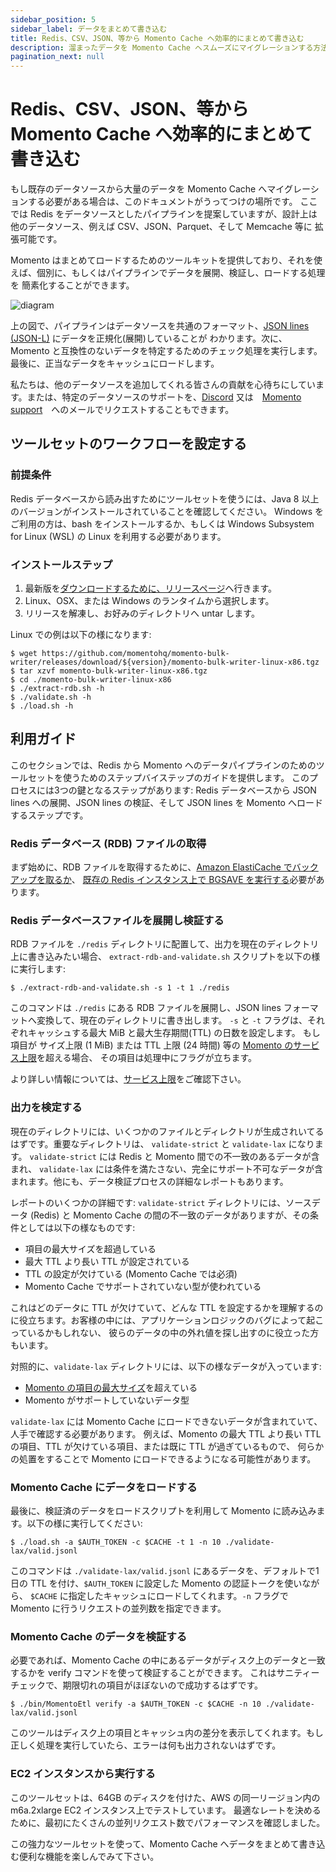 ```yaml
---
sidebar_position: 5
sidebar_label: データをまとめて書き込む
title: Redis、CSV、JSON、等から Momento Cache へ効率的にまとめて書き込む
description: 溜まったデータを Momento Cache へスムーズにマイグレーションする方法を学びましょう。
pagination_next: null
---
```


# Redis、CSV、JSON、等から Momento Cache へ効率的にまとめて書き込む

もし既存のデータソースから大量のデータを Momento Cache へマイグレーションする必要がある場合は、このドキュメントがうってつけの場所です。
ここでは Redis をデータソースとしたパイプラインを提案していますが、設計上は他のデータソース、例えば CSV、JSON、Parquet、そして Memcache 等に
拡張可能です。

Momento はまとめてロードするためのツールキットを提供しており、それを使えば、個別に、もしくはパイプラインでデータを展開、検証し、ロードする処理を
簡素化することができます。

![diagram](@site/static/img/bulk-writing-diagram.svg)

上の図で、パイプラインはデータソースを共通のフォーマット、[JSON lines (JSON-L)](https://jsonlines.org/) にデータを正規化(展開)していることが
わかります。次に、Momento と互換性のないデータを特定するためのチェック処理を実行します。最後に、正当なデータをキャッシュにロードします。

私たちは、他のデータソースを追加してくれる皆さんの貢献を心待ちにしています。または、特定のデータソースのサポートを、[Discord](https://discord.com/invite/3HkAKjUZGq)
又は　[Momento support](mailto:support@momentohq.com)　へのメールでリクエストすることもできます。

## ツールセットのワークフローを設定する

### 前提条件

Redis データベースから読み出すためにツールセットを使うには、Java 8 以上のバージョンがインストールされていることを確認してください。
Windows をご利用の方は、bash をインストールするか、もしくは Windows Subsystem for Linux (WSL) の Linux を利用する必要があります。

### インストールステップ

1. 最新版を[ダウンロードするために、リリースページ](https://github.com/momentohq/momento-bulk-writer/releases)へ行きます。
2. Linux、OSX、または Windows のランタイムから選択します。
3. リリースを解凍し、お好みのディレクトリへ untar します。

Linux での例は以下の様になります:

```cli
$ wget https://github.com/momentohq/momento-bulk-writer/releases/download/${version}/momento-bulk-writer-linux-x86.tgz
$ tar xzvf momento-bulk-writer-linux-x86.tgz
$ cd ./momento-bulk-writer-linux-x86
$ ./extract-rdb.sh -h
$ ./validate.sh -h
$ ./load.sh -h
```

## 利用ガイド

このセクションでは、Redis から Momento へのデータパイプラインのためのツールセットを使うためのステップバイステップのガイドを提供します。
このプロセスには3つの鍵となるステップがあります: Redis データベースから JSON lines への展開、JSON lines の検証、そして JSON lines を 
Momento へロードするステップです。

### Redis データベース (RDB) ファイルの取得

まず始めに、RDB ファイルを取得するために、[Amazon ElastiCache でバックアップを取るか](https://docs.aws.amazon.com/AmazonElastiCache/latest/red-ug/backups-manual.html)、
[既存の Redis インスタンス上で BGSAVE を実行する](https://redis.io/commands/bgsave/)必要があります。

### Redis データベースファイルを展開し検証する

RDB ファイルを `./redis` ディレクトリに配置して、出力を現在のディレクトリ上に書き込みたい場合、
`extract-rdb-and-validate.sh` スクリプトを以下の様に実行します:


```cli
$ ./extract-rdb-and-validate.sh -s 1 -t 1 ./redis
```

このコマンドは `./redis` にある RDB ファイルを展開し、JSON lines フォーマットへ変換して、現在のディレクトリに書き出します。
`-s` と `-t` フラグは、それぞれキャッシュする最大 MiB と最大生存期間(TTL) の日数を設定します。
もし項目が サイズ上限 (1 MiB) または TTL 上限 (24 時間) 等の [Momento のサービス上限](./../../manage/limits.md)を超える場合、
その項目は処理中にフラグが立ちます。

より詳しい情報については、[サービス上限](./../../manage/limits.md)をご確認下さい。

### 出力を検定する

現在のディレクトリには、いくつかのファイルとディレクトリが生成されいてるはずです。重要なディレクトリは、
`validate-strict` と `validate-lax` になります。 `validate-strict` には Redis と Momento 間での不一致のあるデータが含まれ、
`validate-lax` には条件を満たさない、完全にサポート不可なデータが含まれます。他にも、データ検証プロセスの詳細なレポートもあります。

レポートのいくつかの詳細です:
`validate-strict` ディレクトリには、ソースデータ (Redis) と Momento Cache の間の不一致のデータがありますが、その条件としては以下の様なものです:

- 項目の最大サイズを超過している
- 最大 TTL より長い TTL が設定されている
- TTL の設定が欠けている (Momento Cache では必須)
- Momento Cache でサポートされていない型が使われている

これはどのデータに TTL が欠けていて、どんな TTL を設定するかを理解するのに役立ちます。お客様の中には、アプリケーションロジックのバグによって起こっているかもしれない、
彼らのデータの中の外れ値を探し出すのに役立った方もいます。

対照的に、`validate-lax` ディレクトリには、以下の様なデータが入っています:

- [Momento の項目の最大サイズ](./../../manage/limits.md)を超えている
- Momento がサポートしていないデータ型

`validate-lax` には Momento Cache にロードできないデータが含まれていて、人手で確認する必要があります。
例えば、Momento の最大 TTL より長い TTLの項目、TTL が欠けている項目、または既に TTL が過ぎているもので、
何らかの処置をすることで Momento にロードできるようになる可能性があります。

### Momento Cache にデータをロードする

最後に、検証済のデータをロードスクリプトを利用して Momento に読み込みます。以下の様に実行してください:


```cli
$ ./load.sh -a $AUTH_TOKEN -c $CACHE -t 1 -n 10 ./validate-lax/valid.jsonl
```

このコマンドは `./validate-lax/valid.jsonl` にあるデータを、デフォルトで1日の TTL を付け、`$AUTH_TOKEN` に設定した Momento の認証トークを使いながら、
`$CACHE` に指定したキャッシュにロードしてくれます。`-n` フラグで Momento に行うリクエストの並列数を指定できます。

### Momento Cache のデータを検証する

必要であれば、Momento Cache の中にあるデータがディスク上のデータと一致するかを verify コマンドを使って検証することができます。
これはサニティーチェックで、期限切れの項目がほぼないので成功するはずです。

```cli
$ ./bin/MomentoEtl verify -a $AUTH_TOKEN -c $CACHE -n 10 ./validate-lax/valid.jsonl
```

このツールはディスク上の項目とキャッシュ内の差分を表示してくれます。もし正しく処理を実行していたら、エラーは何も出力されないはずです。

### EC2 インスタンスから実行する

このツールセットは、64GB のディスクを付けた、AWS の同一リージョン内の m6a.2xlarge EC2 インスタンス上でテストしています。
最適なレートを決めるために、最初にたくさんの並列リクエスト数でパフォーマンスを確認しました。

この強力なツールセットを使って、Momento Cache へデータをまとめて書き込む便利な機能を楽しんでみて下さい。
